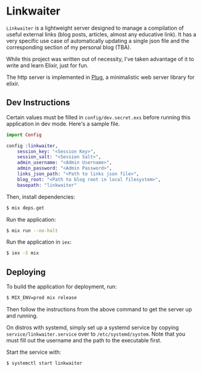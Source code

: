 # Linkwaiter

`Linkwaiter` is a lightweight server designed to manage a compilation of useful external links (blog posts, articles, almost any educative link).
It has a very specific use case of automatically updating a single json file and the corresponding section of my personal blog (TBA).

While this project was written out of necessity, I've taken advantage of it to write and learn Elixir, just for fun.

The http server is implemented in [Plug](https://github.com/elixir-plug/plug), a minimalistic web server library for elixir.

## Dev Instructions
Certain values must be filled in `config/dev.secret.exs` before running this application in dev mode.
Here's a sample file.
```elixir
import Config

config :linkwaiter,
    session_key: "<Session Key>",
    session_salt: "<Session Salt>",
    admin_username: "<Admin Username>",
    admin_password: "<Admin Password>",
    links_json_path: "<Path to links json file>",
    blog_root: "<Path to blog root in local filesystem>",
    basepath: "linkwaiter"
```

Then, install dependencies:
```bash
$ mix deps.get
```

Run the application:
```bash
$ mix run --no-halt
```

Run the application in `iex`:
```bash
$ iex -S mix
```

## Deploying
To build the application for deployment, run:
```bash
$ MIX_ENV=prod mix release
```
Then follow the instructions from the above command to get the server up and running.

On distros with systemd, simply set up a systemd service by copying `service/linkwaiter.service` over to `/etc/systemd/system`. Note that you must fill out the username and the path to the executable first.

Start the service with:
```bash
$ systemctl start linkwaiter
```
